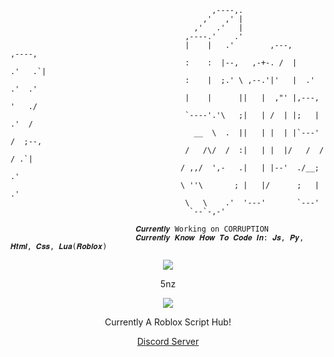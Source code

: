 ```
                                             ,----,.                          
                                           ,'   ,' |                          
                                         ,'   .'   |                          
                                       ,----.'    .'                          
                                       |    |   .'        ,---,        ,----, 
                                       :    :  |--,   ,-+-. /  |     .'   .`| 
                                       :    |  ;.' \ ,--.'|'   |  .'   .'  .' 
                                       |    |      ||   |  ,"' |,---, '   ./  
                                       `----'.'\   ;|   | /  | |;   | .'  /   
                                         __  \  .  ||   | |  | |`---' /  ;--, 
                                       /   /\/  /  :|   | |  |/   /  /  / .`| 
                                      / ,,/  ',-   .|   | |--'  ./__;     .'  
                                      \ ''\       ; |   |/      ;   |  .'     
                                       \   \    .'  '---'       `---'         
                                        `--`-,-'                              

                            𝑪𝒖𝒓𝒓𝒆𝒏𝒕𝒍𝒚 Working on CORRUPTION
                            𝑪𝒖𝒓𝒓𝒆𝒏𝒕𝒍𝒚 𝑲𝒏𝒐𝒘 𝑯𝒐𝒘 𝑻𝒐 𝑪𝒐𝒅𝒆 𝑰𝒏: 𝑱𝒔, 𝑷𝒚, 𝑯𝒕𝒎𝒍, 𝑪𝒔𝒔, 𝑳𝒖𝒂(𝑹𝒐𝒃𝒍𝒐𝒙)
```

<p align="center">  
<img src="https://github.com/5nz/5nz/blob/main/GIF/pbks5nhi9mg.gif?raw=true">
</p>
<p align="center">
    5nz
</p>
<p align="center">  
    <p align="center">
  <img src="https://discord.c99.nl/widget/theme-3/969877563738554379.png"/>
</p>
<p align="center">
Currently A Roblox Script Hub!
<p align="center">
    <a href="https://discord.gg/EGjXbqBnPK">Discord Server</a>
